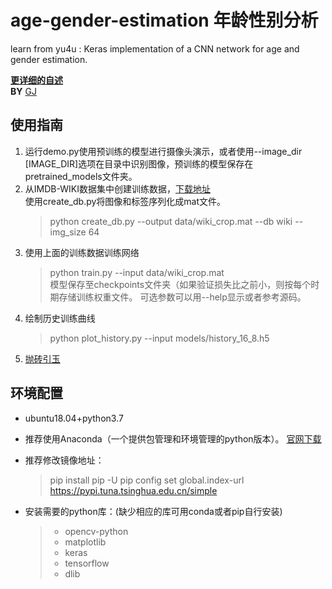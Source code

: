 # age-gender-estimation 年龄性别分析
learn from yu4u : Keras implementation of a CNN network for age and gender estimation.  

[**更详细的自述**](https://github.com/Acemyzoe/age-gender-estimation/blob/master/README_EN.md)  
**BY** [GJ](https://github.com/Acemyzoe/age-gender-estimation.git)

## 使用指南 
1. 运行demo.py使用预训练的模型进行摄像头演示，或者使用--image_dir [IMAGE_DIR]选项在目录中识别图像，预训练的模型保存在pretrained_models文件夹。 
2. 从IMDB-WIKI数据集中创建训练数据，[下载地址](https://data.vision.ee.ethz.ch/cvl/rrothe/imdb-wiki/)  
    使用create_db.py将图像和标签序列化成mat文件。 
   > python create_db.py --output data/wiki_crop.mat --db wiki --img_size 64
3. 使用上面的训练数据训练网络 
     > python train.py --input data/wiki_crop.mat  
   模型保存至checkpoints文件夹（如果验证损失比之前小，则按每个时期存储训练权重文件。 
   可选参数可以用--help显示或者参考源码。
4. 绘制历史训练曲线 
   > python plot_history.py --input models/history_16_8.h5
5. [抛砖引玉](https://github.com/yu4u/age-gender-estimation.git)
## 环境配置
  * ubuntu18.04+python3.7
  * 推荐使用Anaconda（一个提供包管理和环境管理的python版本）。  [官网下载](https://www.anaconda.com/distribution/)
  * 推荐修改镜像地址：
  
      >pip install pip -U 
  pip config set global.index-url https://pypi.tuna.tsinghua.edu.cn/simple
  
* 安装需要的python库：(缺少相应的库可用conda或者pip自行安装) 
    > * opencv-python
    > * matplotlib
    > * keras
    > * tensorflow
    > * dlib
